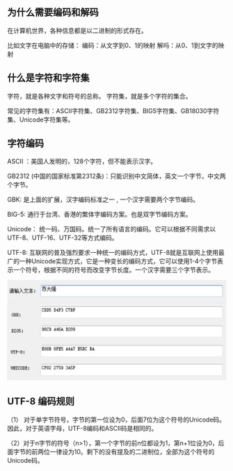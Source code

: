 ## 为什么需要编码和解码
在计算机世界，各种信息都是以二进制的形式存在。

比如文字在电脑中的存储：
编码：从文字到0、1的映射
解吗：从0、1到文字的映射

## 什么是字符和字符集
字符，就是各种文字和符号的总称。
字符集，就是多个字符的集合。

常见的字符集有：ASCII字符集、GB2312字符集、BIG5字符集、GB18030字符集、Unicode字符集等。

## 字符编码

ASCII ：美国人发明的，128个字符，但不能表示汉字。

GB2312 (中国的国家标准第2312条)：只能识别中文简体，英文一个字节，中文两个字节。

GBK: 是上面的扩展，汉字编码标准之一 , 一个汉字需要两个字节编码。

BIG-5: 通行于台湾、香港的繁体字编码方案。也是双字节编码方案。

Unicode： 统一码、万国码。统一了所有语言的编码。它可以根据不同需求以UTF-8、UTF-16、UTF-32等方式编码。

UTF-8: 互联网的普及强烈要求一种统一的编码方式，UTF-8就是互联网上使用最广的一种Unicode实现方式，它是一种变长的编码方式，它可以使用1-4个字节表示一个符号，根据不同的符号而改变字节长度。一个汉字需要三个字节表示。

![image-bianma](../../images/bianma.png)



## UTF-8 编码规则

（1） 对于单字节符号，字节的第一位设为0，后面7位为这个符号的Unicode码。因此，对于英语字母，UTF-8编码和ASCII码是相同的。

（2）对于n字节的符号（n>1），第一个字节的前n位都设为1，第n+1位设为0，后面字节的前两位一律设为10。剩下的没有提及的二进制位，全部为这个符号的Unicode码。
